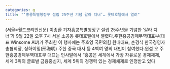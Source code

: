 ```yaml
---
categories: g
title: "‘홍콩특별행정구 설립 25주년 기념 갈라 디너’… 롯데호텔에서 열려"
---
```

(서울=월드코리안신문) 이종환 기자홍콩특별행정구 설립 25주년을 기념한 &lsquo;갈라 디너&rsquo;가 9월 22일 오후 7시 서울 소공동 롯데호텔에서 열렸다.주한홍콩경제무역대표부(대표 Winsome AU)가 주최한 이 행사에는 주호영 국민의힘 원내대표, 손경식 한국경영자총협회장, 싱하이밍(邢海明) 주한 중국 대사 등 4백여 명의 내빈이 참여했다.윈섬 오 주한홍콩경제무역대표부 대표는 인사말에서 &ldquo;홍콩은 세계에서 가장 자유로운 경제체제, 세계 3위의 글로벌 금융중심지, 세계 5위의 경쟁력 있는 경제체제로 인정받고 있다